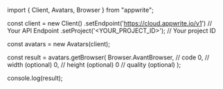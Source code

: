 import { Client, Avatars, Browser } from "appwrite";

const client = new Client()
    .setEndpoint('https://cloud.appwrite.io/v1') // Your API Endpoint
    .setProject('<YOUR_PROJECT_ID>'); // Your project ID

const avatars = new Avatars(client);

const result = avatars.getBrowser(
    Browser.AvantBrowser, // code
    0, // width (optional)
    0, // height (optional)
    0 // quality (optional)
);

console.log(result);
